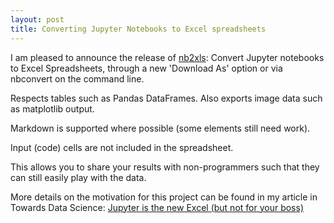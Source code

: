```yaml
---
layout: post
title: Converting Jupyter Notebooks to Excel spreadsheets
---
```


I am pleased to announce the release of [nb2xls](https://github.com/ideonate/nb2xls): Convert Jupyter notebooks to Excel Spreadsheets, through a new 'Download As' option or via nbconvert on the command line.

Respects tables such as Pandas DataFrames. Also exports image data such as matplotlib output.

Markdown is supported where possible (some elements still need work).

Input (code) cells are not included in the spreadsheet.

This allows you to share your results with non-programmers such that they can still easily play with the data.

More details on the motivation for this project can be found in my article in Towards Data Science: [Jupyter is the new Excel (but not for your boss)](https://towardsdatascience.com/jupyter-is-the-new-excel-but-not-for-your-boss-d24340ebf314)

